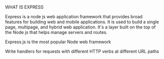 WHAT IS EXPRESS

Express is a node js web application framework that provides broad features for building web and mobile applications. It is used to build a single page, multipage, and hybrid web application. It's a layer built on the top of the Node js that helps manage servers and routes.

Express.js is the most popular Node web framework

Write handlers for requests with different HTTP verbs at different URL paths 